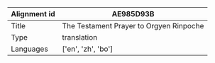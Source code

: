 |Alignment id | AE985D93B
| --- | --- 
|Title | The Testament Prayer to Orgyen Rinpoche 
|Type | translation
|Languages | ['en', 'zh', 'bo']